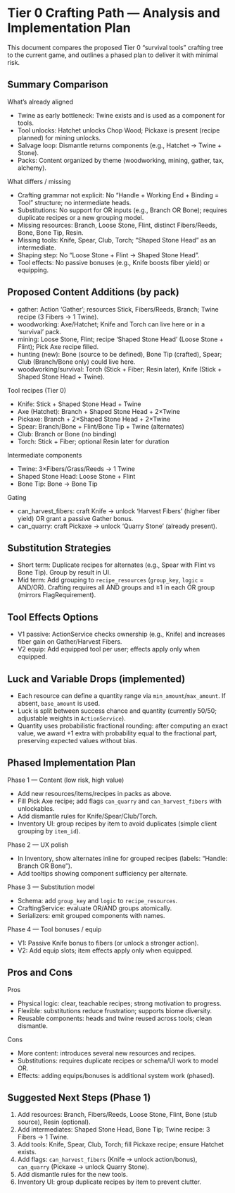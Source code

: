# Tier 0 Crafting Path — Analysis and Implementation Plan

This document compares the proposed Tier 0 “survival tools” crafting tree to the current game, and outlines a phased plan to deliver it with minimal risk.

## Summary Comparison

What’s already aligned
- Twine as early bottleneck: Twine exists and is used as a component for tools.
- Tool unlocks: Hatchet unlocks Chop Wood; Pickaxe is present (recipe planned) for mining unlocks.
- Salvage loop: Dismantle returns components (e.g., Hatchet → Twine + Stone).
- Packs: Content organized by theme (woodworking, mining, gather, tax, alchemy).

What differs / missing
- Crafting grammar not explicit: No “Handle + Working End + Binding = Tool” structure; no intermediate heads.
- Substitutions: No support for OR inputs (e.g., Branch OR Bone); requires duplicate recipes or a new grouping model.
- Missing resources: Branch, Loose Stone, Flint, distinct Fibers/Reeds, Bone, Bone Tip, Resin.
- Missing tools: Knife, Spear, Club, Torch; “Shaped Stone Head” as an intermediate.
- Shaping step: No “Loose Stone + Flint → Shaped Stone Head”.
- Tool effects: No passive bonuses (e.g., Knife boosts fiber yield) or equipping.

## Proposed Content Additions (by pack)
- gather: Action ‘Gather’; resources Stick, Fibers/Reeds, Branch; Twine recipe (3 Fibers → 1 Twine).
- woodworking: Axe/Hatchet; Knife and Torch can live here or in a ‘survival’ pack.
- mining: Loose Stone, Flint; recipe ‘Shaped Stone Head’ (Loose Stone + Flint); Pick Axe recipe filled.
- hunting (new): Bone (source to be defined), Bone Tip (crafted), Spear; Club (Branch/Bone only) could live here.
- woodworking/survival: Torch (Stick + Fiber; Resin later), Knife (Stick + Shaped Stone Head + Twine).

Tool recipes (Tier 0)
- Knife: Stick + Shaped Stone Head + Twine
- Axe (Hatchet): Branch + Shaped Stone Head + 2×Twine
- Pickaxe: Branch + 2×Shaped Stone Head + 2×Twine
- Spear: Branch/Bone + Flint/Bone Tip + Twine (alternates)
- Club: Branch or Bone (no binding)
- Torch: Stick + Fiber; optional Resin later for duration

Intermediate components
- Twine: 3×Fibers/Grass/Reeds → 1 Twine
- Shaped Stone Head: Loose Stone + Flint
- Bone Tip: Bone → Bone Tip

Gating
- can_harvest_fibers: craft Knife → unlock ‘Harvest Fibers’ (higher fiber yield) OR grant a passive Gather bonus.
- can_quarry: craft Pickaxe → unlock ‘Quarry Stone’ (already present).

## Substitution Strategies
- Short term: Duplicate recipes for alternates (e.g., Spear with Flint vs Bone Tip). Group by result in UI.
- Mid term: Add grouping to `recipe_resources` (`group_key`, `logic` = AND/OR). Crafting requires all AND groups and ≥1 in each OR group (mirrors FlagRequirement).

## Tool Effects Options
- V1 passive: ActionService checks ownership (e.g., Knife) and increases fiber gain on Gather/Harvest Fibers.
- V2 equip: Add equipped tool per user; effects apply only when equipped.

## Luck and Variable Drops (implemented)
- Each resource can define a quantity range via `min_amount`/`max_amount`. If absent, `base_amount` is used.
- Luck is split between success chance and quantity (currently 50/50; adjustable weights in `ActionService`).
- Quantity uses probabilistic fractional rounding: after computing an exact value, we award +1 extra with probability equal to the fractional part, preserving expected values without bias.

## Phased Implementation Plan

Phase 1 — Content (low risk, high value)
- Add new resources/items/recipes in packs as above.
- Fill Pick Axe recipe; add flags `can_quarry` and `can_harvest_fibers` with unlockables.
- Add dismantle rules for Knife/Spear/Club/Torch.
- Inventory UI: group recipes by item to avoid duplicates (simple client grouping by `item_id`).

Phase 2 — UX polish
- In Inventory, show alternates inline for grouped recipes (labels: “Handle: Branch OR Bone”).
- Add tooltips showing component sufficiency per alternate.

Phase 3 — Substitution model
- Schema: add `group_key` and `logic` to `recipe_resources`.
- CraftingService: evaluate OR/AND groups atomically.
- Serializers: emit grouped components with names.

Phase 4 — Tool bonuses / equip
- V1: Passive Knife bonus to fibers (or unlock a stronger action).
- V2: Add equip slots; item effects apply only when equipped.

## Pros and Cons
Pros
- Physical logic: clear, teachable recipes; strong motivation to progress.
- Flexible: substitutions reduce frustration; supports biome diversity.
- Reusable components: heads and twine reused across tools; clean dismantle.

Cons
- More content: introduces several new resources and recipes.
- Substitutions: requires duplicate recipes or schema/UI work to model OR.
- Effects: adding equips/bonuses is additional system work (phased).

## Suggested Next Steps (Phase 1)
1) Add resources: Branch, Fibers/Reeds, Loose Stone, Flint, Bone (stub source), Resin (optional).
2) Add intermediates: Shaped Stone Head, Bone Tip; Twine recipe: 3 Fibers → 1 Twine.
3) Add tools: Knife, Spear, Club, Torch; fill Pickaxe recipe; ensure Hatchet exists.
4) Add flags: `can_harvest_fibers` (Knife → unlock action/bonus), `can_quarry` (Pickaxe → unlock Quarry Stone).
5) Add dismantle rules for the new tools.
6) Inventory UI: group duplicate recipes by item to prevent clutter.
